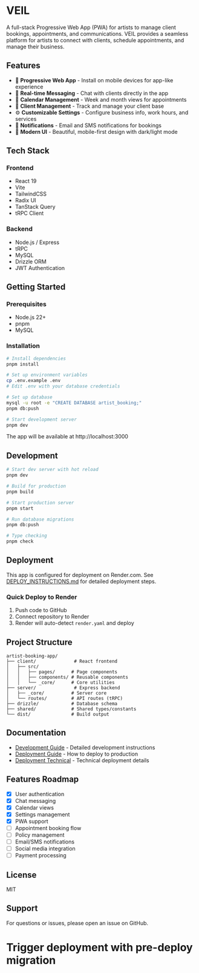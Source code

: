 # VEIL

A full-stack Progressive Web App (PWA) for artists to manage client bookings, appointments, and communications. VEIL provides a seamless platform for artists to connect with clients, schedule appointments, and manage their business.

## Features

- 📱 **Progressive Web App** - Install on mobile devices for app-like experience
- 💬 **Real-time Messaging** - Chat with clients directly in the app
- 📅 **Calendar Management** - Week and month views for appointments
- 👥 **Client Management** - Track and manage your client base
- ⚙️ **Customizable Settings** - Configure business info, work hours, and services
- 🔔 **Notifications** - Email and SMS notifications for bookings
- 🎨 **Modern UI** - Beautiful, mobile-first design with dark/light mode

## Tech Stack

### Frontend
- React 19
- Vite
- TailwindCSS
- Radix UI
- TanStack Query
- tRPC Client

### Backend
- Node.js / Express
- tRPC
- MySQL
- Drizzle ORM
- JWT Authentication

## Getting Started

### Prerequisites
- Node.js 22+
- pnpm
- MySQL

### Installation

```bash
# Install dependencies
pnpm install

# Set up environment variables
cp .env.example .env
# Edit .env with your database credentials

# Set up database
mysql -u root -e "CREATE DATABASE artist_booking;"
pnpm db:push

# Start development server
pnpm dev
```

The app will be available at http://localhost:3000

## Development

```bash
# Start dev server with hot reload
pnpm dev

# Build for production
pnpm build

# Start production server
pnpm start

# Run database migrations
pnpm db:push

# Type checking
pnpm check
```

## Deployment

This app is configured for deployment on Render.com. See [DEPLOY_INSTRUCTIONS.md](./DEPLOY_INSTRUCTIONS.md) for detailed deployment steps.

### Quick Deploy to Render

1. Push code to GitHub
2. Connect repository to Render
3. Render will auto-detect `render.yaml` and deploy

## Project Structure

```
artist-booking-app/
├── client/              # React frontend
│   ├── src/
│   │   ├── pages/      # Page components
│   │   ├── components/ # Reusable components
│   │   └── _core/      # Core utilities
├── server/              # Express backend
│   ├── _core/          # Server core
│   └── routes/         # API routes (tRPC)
├── drizzle/            # Database schema
├── shared/             # Shared types/constants
└── dist/               # Build output
```

## Documentation

- [Development Guide](./DEVELOPMENT.md) - Detailed development instructions
- [Deployment Guide](./DEPLOY_INSTRUCTIONS.md) - How to deploy to production
- [Deployment Technical](./DEPLOYMENT.md) - Technical deployment details

## Features Roadmap

- [x] User authentication
- [x] Chat messaging
- [x] Calendar views
- [x] Settings management
- [x] PWA support
- [ ] Appointment booking flow
- [ ] Policy management
- [ ] Email/SMS notifications
- [ ] Social media integration
- [ ] Payment processing

## License

MIT

## Support

For questions or issues, please open an issue on GitHub.

# Trigger deployment with pre-deploy migration
